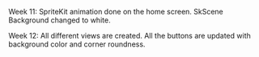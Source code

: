 Week 11:
SpriteKit animation done on the home screen.
SkScene Background changed to white.

Week 12:
All different views are created.
All the buttons are  updated with background color and corner roundness.

